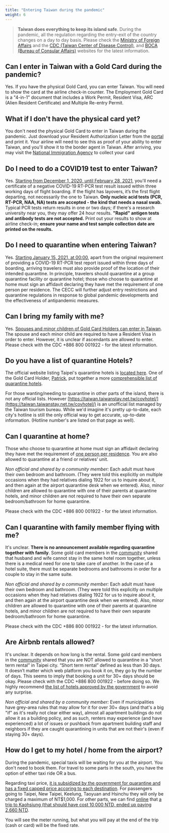 ```yaml
---
title: "Entering Taiwan during the pandemic"
weight: 6
---
```


> **Taiwan does everything to keep its island safe**. During the pandemic, all the regulation regarding the entry-exit of the country changes on a day to day basis. Please check the [Ministry of Foreign Affairs](https://www.mofa.gov.tw/en/Default.html) and the [CDC (Taiwan Center of Disease Control)](https://www.cdc.gov.tw/En), and [BOCA (Bureau of Consular Affairs)](https://www.boca.gov.tw/mp-2.html) websites for the latest information.

## Can I enter in Taiwan with a Gold Card during the pandemic?
Yes. If you have the physical Gold Card, you can enter Taiwan. You will need to show the card at the airline check-in counter. The Employment Gold Card is a "4-in-1" document that includes a Work Permit, Resident Visa, ARC (Alien Resident Certificate) and Multiple Re-entry Permit.

## What if I don't have the physical card yet?
You don't need the physical Gold Card to enter in Taiwan during the pandemic. Just download your Resident Authorization Letter from the [portal](https://coa.immigration.gov.tw/coa-frontend/four-in-one/entry/golden-card) and print it. Your airline will need to see this as proof of your ability to enter Taiwan, and you'll show it to the border agent in Taiwan. After arriving, you may visit the  [National Immigration Agency](https://www.immigration.gov.tw/5475/5478/141386/127061/127076/) to collect your card

## Do I need to do a COVID19 test to enter Taiwan?
Yes. [Starting from December 1, 2020, until February 28, 2021](https://www.cdc.gov.tw/En/Bulletin/Detail/KIUJU0aZex70DPFUN3d66w?typeid=158&fbclid=IwAR3ITZrqBAkN-bCMZWmJbjxF4wS5XZlmLP7pP8ubK7mpqLeqsIhe8LuMTTk), you'll need a certificate of a negative COVID-19 RT-PCR test result issued within three working days of flight boarding. If the flight has layovers, it’s the first flight departing, not necessarily the one to Taiwan. **Only nucleic acid tests (PCR, RT-PCR, NAA, NA) tests are accepted - the kind that needs a nasal swab.** Typical PCR tests return results in one or two days; if there's a research university near you, they may offer 24 hour results. **"Rapid" antigen tests and antibody tests are not accepted.** Print out your results to show at airline check-in; **ensure your name and test sample collection date are printed on the results.**

## Do I need to quarantine when entering Taiwan?
Yes. [Starting January 15, 2021, at 00:00](https://www.boca.gov.tw/cp-220-5081-c06dc-2.html), apart from the original requirement of providing a COVID-19 RT-PCR test report issued within three days of boarding, arriving travelers must also provide proof of the location of their intended quarantine. In principle, travelers should quarantine at a group quarantine facility or quarantine hotel; those who choose to quarantine at home must sign an affidavit declaring they have met the requirement of one person per residence. The CECC will further adjust entry restrictions and quarantine regulations in response to global pandemic developments and the effectiveness of antipandemic measures.

## Can I bring my family with me?
Yes. [Spouses and minor children of Gold Card Holders can enter in Taiwan](https://www.mofa.gov.tw/en/News_Content_M_2.aspx?n=1EADDCFD4C6EC567&s=AF89D9C1A1DA8594). The spouse and each minor child are required to have a Resident Visa in order to enter. However, it is unclear if ascendants are allowed to enter. Please check with the CDC +886 800 001922 - for the latest information.

## Do you have a list of quarantine Hotels?
The official website listing Taipei's quarantine hotels is [located here](https://english.gov.taipei/News_Content.aspx?n=A0EDC3930FBE7EFC&sms=5B794C46F3CDE718&s=6CBBBD4737D9391D). One of the Gold Card Holder, [Patrick](https://twitter.com/rottendoubt), put together a more 
[comprehensible list of quarantine hotels](https://docs.google.com/spreadsheets/d/1oRHH940z2Wa6taqW5aXERu38eSKQBsBGHDEM1m226pM/edit?usp=sharing). 

For those wanting/needing to quarantine in other parts of the island, there is not any official lists. However [https://taiwan.taiwanstay.net.tw/covhotel/](https://taiwan.taiwanstay.net.tw/covhotel/) is an unofficial list managed by the Taiwan tourism bureau. While we'd imagine it's pretty up-to-date, each city's hotline is still the only official way to get accurate, up-to-date information.  (Hotline number's are listed on that page as well). 

## Can I quarantine at home?
Those who choose to quarantine at home must sign an affidavit declaring they have met the requirement of [one person per residence](https://www.mofa.gov.tw/en/News_Content_M_2.aspx?n=1EADDCFD4C6EC567&s=AF89D9C1A1DA8594). You are also allowed to quarantine at a friend or relatives’ unit.

_Non official and shared by a community member:_ Each adult must have their own bedroom and bathroom. (They were told this explicitly on multiple occasions when they had relatives dialing 1922 for us to inquire about it, and then again at the airport quarantine desk when we entered).  Also, minor children are allowed to quarantine with one of their parents at quarantine hotels, and minor children are not required to have their own separate bedroom/bathroom for home quarantine.

Please check with the CDC +886 800 001922 - for the latest information.




## Can I quarantine with family member flying with me? 
It's unclear. **There is no announcement available regarding quarantine together with family**. Some gold card members in the [community](https://taiwangoldcard.com/community/) shared that husband and wife cannot stay in the same hotel room together, unless there is a medical need for one to take care of another. In the case of a hotel suite, there must be separate bedrooms and bathrooms in order for a couple to stay in the same suite.  

_Non official and shared by a community member:_ Each adult must have their own bedroom and bathroom. (They were told this explicitly on multiple occasions when they had relatives dialing 1922 for us to inquire about it, and then again at the airport quarantine desk when we entered).  Also, minor children are allowed to quarantine with one of their parents at quarantine hotels, and minor children are not required to have their own separate bedroom/bathroom for home quarantine.

Please check with the CDC +886 800 001922 - for the latest information.



## Are Airbnb rentals allowed?
It's unclear. It depends on how long is the rental. Some gold card members in the [community](https://taiwangoldcard.com/community/) shared that you are NOT allowed to quarantine in a “short term rental” in Taipei city. “Short term rental” defined as less than 30 days. It doesn’t matter which web platform you book it on, they go by the number of days. This seems to imply that booking a unit for 30+ days should be okay. Please check with the CDC +886 800 001922 - before doing so. We highly recommend [the list of hotels approved by the government](https://english.gov.taipei/News_Content.aspx?n=A0EDC3930FBE7EFC&sms=5B794C46F3CDE718&s=6CBBBD4737D9391D) to avoid any surprise.

_Non official and shared by a community member:_ Even if municipalities have grey-area rules that may allow for it for over 30+ days (and that's a big "if" as it's really not clear either way), almost all apartment buildings do not allow it as a building policy, and as such, renters may experience (and have experienced) a lot of issues or pushback from apartment building staff and neighbors if they are caught quarantining in units that are not their's (even if staying 30+ days). 

## How do I get to my hotel / home from the airport?
During the pandemic, special taxis will be waiting for you at the airport. You don't need to book them. For travel to some parts in the south, you have the option of either taxi ride OR a bus.

Regarding taxi price, [it is subsidized by the government for quarantine and has a fixed capped price accoring to each destination](https://www.taoyuan-airport.com/main_en/docdetail.aspx?uid=4010&pid=4010&docid=39435). For passengers going to Taipei, New Taipei, Keelung, Taoyuan and Hsinchu they will only be charged a maximum of NT$1,000.
For other parts, we can find [online](https://tw.forumosa.com/t/employment-gold-card-for-some-foreigners/159653/1985) that [a trip to Kaohsiung (that should have cost 10,000 NTD, ended up paying 2,660 NTD](https://tw.forumosa.com/t/employment-gold-card-for-some-foreigners/159653/1985).

You will see the meter running, but what you will pay at the end of the trip (cash or card) will be the fixed rate. 